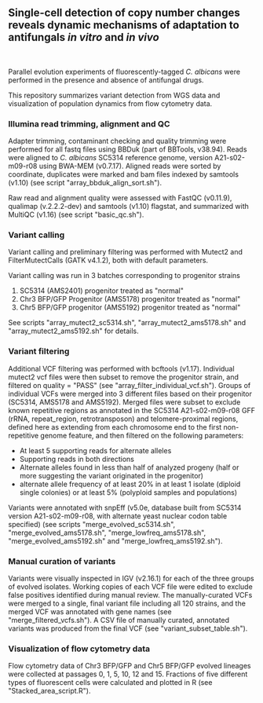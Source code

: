 ## Single-cell detection of copy number changes reveals dynamic mechanisms of adaptation to antifungals *in vitro* and *in vivo*

<br>

Parallel evolution experiments of fluorescently-tagged *C. albicans* were performed in the presence and absence of antifungal drugs.

This repository summarizes variant detection from WGS data and visualization of population dynamics from flow cytometry data.

### Illumina read trimming, alignment and QC
Adapter trimming, contaminant checking and quality trimming were performed for all fastq files using BBDuk (part of BBTools, v38.94). Reads were aligned to *C. albicans* SC5314 reference genome, version A21-s02-m09-r08 using BWA-MEM (v0.7.17). Aligned reads were sorted by coordinate, duplicates were marked and bam files indexed by samtools (v1.10) (see script "array_bbduk_align_sort.sh").

Raw read and alignment quality were assessed with FastQC (v0.11.9), qualimap (v.2.2.2-dev) and samtools (v1.10) flagstat, and summarized with MultiQC (v1.16) (see script "basic_qc.sh").

### Variant calling

Variant calling and preliminary filtering was performed with Mutect2 and FilterMutectCalls (GATK v4.1.2), both with default parameters.

Variant calling was run in 3 batches corresponding to progenitor strains

1.  SC5314 (AMS2401) progenitor treated as "normal"
2.  Chr3 BFP/GFP Progenitor (AMS5178) progenitor treated as "normal"
3.  Chr5 BFP/GFP progenitor (AMS5192) progenitor treated as "normal"

See scripts "array_mutect2_sc5314.sh", "array_mutect2_ams5178.sh" and "array_mutect2_ams5192.sh" for details.

### Variant filtering
Additional VCF filtering was performed with bcftools (v1.17). Individual mutect2 vcf files were then subset to remove the progenitor strain, and filtered on quality = "PASS" (see "array_filter_individual_vcf.sh"). Groups of individual VCFs were merged into 3 different files based on their progenitor (SC5314, AMS5178 and AMS5192). Merged files were subset to exclude known repetitive regions as annotated in the SC5314 A21-s02-m09-r08 GFF (rRNA, repeat_region, retrotransposon) and telomere-proximal regions, defined here as extending from each chromosome end to the first non-repetitive genome feature, and then filtered on the following parameters:

-   At least 5 supporting reads for alternate alleles
-   Supporting reads in both directions
-   Alternate alleles found in less than half of analyzed progeny (half or more suggesting the variant originated in the progenitor)
-   alternate allele frequency of at least 20% in at least 1 isolate (diploid single colonies) or at least 5% (polyploid samples and populations)

Variants were annotated with snpEff (v5.0e, database built from SC5314 version A21-s02-m09-r08, with alternate yeast nuclear codon table specified) (see scripts "merge_evolved_sc5314.sh", "merge_evolved_ams5178.sh", "merge_lowfreq_ams5178.sh", "merge_evolved_ams5192.sh" and "merge_lowfreq_ams5192.sh").

### Manual curation of variants
Variants were visually inspected in IGV (v2.16.1) for each of the three groups of evolved isolates. Working copies of each VCF file were edited to exclude false positives identified during manual review. The manually-curated VCFs were merged to a single, final variant file including all 120 strains, and the merged VCF was annotated with gene names (see "merge_filtered_vcfs.sh"). A CSV file of manually curated, annotated variants was produced from the final VCF (see "variant_subset_table.sh").

### Visualization of flow cytometry data
Flow cytometry data of Chr3 BFP/GFP and Chr5 BFP/GFP evolved lineages were collected at passages 0, 1, 5, 10, 12 and 15. Fractions of five different types of fluorescent cells were calculated and plotted in R (see "Stacked_area_script.R").
